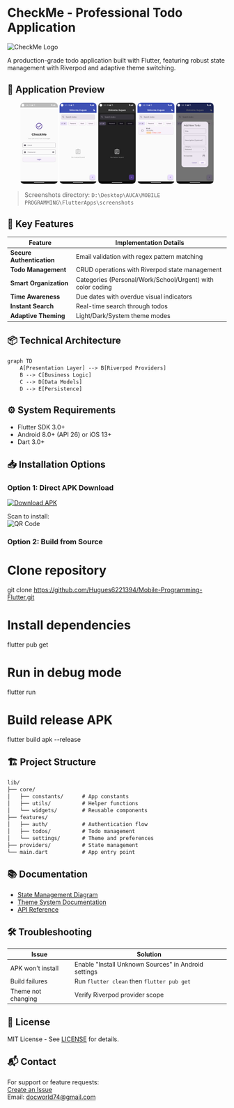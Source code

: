 # CheckMe - Professional Todo Application

![CheckMe Logo](screenshots/app_icon.png) <!-- Replace with your actual app icon -->

A production-grade todo application built with Flutter, featuring robust state management with Riverpod and adaptive theme switching.

## 📱 Application Preview

<div align="center">
  <img src="screenshots/login_screen.png" width="17%" alt="Login Screen"/>
  <img src="screenshots/home.png" width="17%" alt="Home Screen"/> 
  <img src="screenshots/dark_mode.png" width="17%" alt="Dark Mode"/>
  <img src="screenshots/todo_details.png" width="17%" alt="Details Screen"/>
  <img src="screenshots/add_todo.png" width="17%" alt="Add Todo"/>
</div>

> Screenshots directory: `D:\Desktop\AUCA\MOBILE PROGRAMMING\FlutterApps\screenshots`

## 🚀 Key Features

| Feature                | Implementation Details |
|------------------------|-----------------------|
| **Secure Authentication** | Email validation with regex pattern matching |
| **Todo Management**    | CRUD operations with Riverpod state management |
| **Smart Organization** | Categories (Personal/Work/School/Urgent) with color coding |
| **Time Awareness**     | Due dates with overdue visual indicators |
| **Instant Search**     | Real-time search through todos |
| **Adaptive Theming**   | Light/Dark/System theme modes |

## 📦 Technical Architecture

```mermaid
graph TD
    A[Presentation Layer] --> B[Riverpod Providers]
    B --> C[Business Logic]
    C --> D[Data Models]
    D --> E[Persistence]
```

## ⚙️ System Requirements

- Flutter SDK 3.0+
- Android 8.0+ (API 26) or iOS 13+
- Dart 3.0+

## 📥 Installation Options

### Option 1: Direct APK Download
[![Download APK](https://img.shields.io/badge/Download_APK-v1.0.0-blue?style=for-the-badge&logo=android)](https://github.com/Hugues6221394/Mobile-Programming-Flutter/releases/download/v1.0.0/CheckMe-Todo.apk)

Scan to install:  
![QR Code](https://api.qrserver.com/v1/create-qr-code/?size=200x200&data=https://github.com/Hugues6221394/Mobile-Programming-Flutter/releases/download/v1.0.0/CheckMe-Todo.apk)

### Option 2: Build from Source
# Clone repository
git clone https://github.com/Hugues6221394/Mobile-Programming-Flutter.git

# Install dependencies
flutter pub get

# Run in debug mode
flutter run

# Build release APK
flutter build apk --release


## 🏗 Project Structure

```
lib/
├── core/
│   ├── constants/      # App constants
│   ├── utils/          # Helper functions
│   └── widgets/        # Reusable components
├── features/
│   ├── auth/           # Authentication flow
│   ├── todos/          # Todo management
│   └── settings/       # Theme and preferences
├── providers/          # State management
└── main.dart           # App entry point
```

## 📚 Documentation

- [State Management Diagram](screenshots/state_management.png)
- [Theme System Documentation](screenshots/theme_system.png)
- [API Reference](#) <!-- Add link if applicable -->

## 🛠 Troubleshooting

| Issue | Solution |
|-------|----------|
| APK won't install | Enable "Install Unknown Sources" in Android settings |
| Build failures | Run `flutter clean` then `flutter pub get` |
| Theme not changing | Verify Riverpod provider scope |

## 📜 License

MIT License - See [LICENSE](LICENSE) for details.

## 📬 Contact

For support or feature requests:  
[Create an Issue](https://github.com/Hugues6221394/Mobile-Programming-Flutter/issues)  
Email: [docworld74@gmail.com](mailto:docwrold74@gmail.com)
